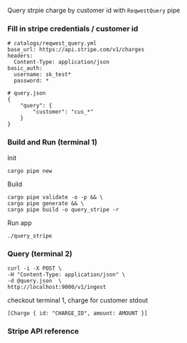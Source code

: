 Query strpie charge by customer id with `ReqwestQuery` pipe
### Fill in stripe credentials / customer id
```
# catalogs/reqwest_query.yml
base_url: https://api.stripe.com/v1/charges
headers:
  Content-Type: application/json
basic_auth:
  username: sk_test*
  password: *
```
```
# query.json
{
    "query": {
        "customer": "cus_*"
    }
}
```
### Build and Run (terminal 1)
Init
```
cargo pipe new
```
Build
```
cargo pipe validate -o -p && \
cargo pipe generate && \
cargo pipe build -o query_stripe -r
```
Run app
```
./query_stripe
```

### Query (terminal 2)
```
curl -i -X POST \
-H "Content-Type: application/json" \
-d @query.json  \
http://localhost:9000/v1/ingest
```
checkout terminal 1, charge for customer stdout
```
[Charge { id: "CHARGE_ID", amount: AMOUNT }]
```

### Stripe API reference
[`List all charges`]: https://stripe.com/docs/api/charges/list
